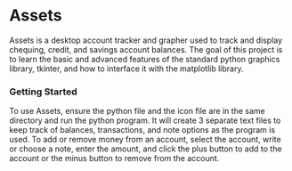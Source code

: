 # **Assets**
Assets is a desktop account tracker and grapher used to track and display chequing, credit, and savings account balances. The goal of this project is to learn the basic and advanced features of the standard python graphics library, tkinter, and how to interface it with the matplotlib library.

### Getting Started
To use Assets, ensure the python file and the icon file are in the same directory and run the python program. It will create 3 separate text files to keep track of balances, transactions, and note options as the program is used. To add or remove money from an account, select the account, write or choose a note, enter the amount, and click the plus button to add to the account or the minus button to remove from the account.